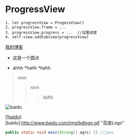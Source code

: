 # ProgressView
    1. let progressView = ProgessView()
    2. progressView.frame = ...
    3. progressView.progress = ...  //设置进度
    4. self.view.addSubview(progressView)
    
 [我的博客](wwww.baidu.com "悬停显示")
 
 * 这是一个圆点
 
* ahhh
    *hahh
        *hahh

>ninn
>>ninn
>>>djdfs

![baidu](http://www.baidu.com/img/bdlogo.gif "百度logo")  

[![baidu]](http://baidu.com)  
[baidu]:http://www.baidu.com/img/bdlogo.gif "百度Logo" 

```JAVa
public static void main(String[] agrs) {} //java
```
